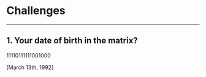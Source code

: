 # Challenges
___

## 1. **Your date of birth in the matrix?**

11110111111001000 

[March 13th, 1992]